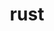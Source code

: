 ---
title: "rust"
layout: cache
categories: [package, develop-2023-10-08]
meta: {"versions": ["1.70.0"], "compilers": ["apple-clang@=14.0.0", "gcc@=11.3.0", "gcc@=11.4.0", "gcc@=7.5.0", "gcc@=9.4.0"], "oss": ["ubuntu18.04", "ubuntu20.04", "ubuntu22.04", "ventura"], "platforms": ["darwin", "linux"], "targets": ["aarch64", "ppc64le", "x86_64_v3"], "stacks": ["e4s", "e4s-arm", "e4s-oneapi", "e4s-power", "ml-darwin-aarch64-mps", "ml-linux-x86_64-cpu", "ml-linux-x86_64-cuda", "ml-linux-x86_64-rocm", "radiuss", "root"], "num_specs": 8, "num_specs_by_stack": {"ml-darwin-aarch64-mps": 1, "root": 8, "radiuss": 1, "e4s-arm": 1, "e4s-power": 1, "e4s": 1, "e4s-oneapi": 1, "ml-linux-x86_64-cpu": 2, "ml-linux-x86_64-cuda": 2, "ml-linux-x86_64-rocm": 2}}
spec_details: [{"hash": "22xejqipxq57jcyaj46ml4hyxhssxfiu", "compiler": "apple-clang@=14.0.0", "versions": ["1.70.0"], "os": "ventura", "platform": "darwin", "target": "aarch64", "variants": ["~analysis", "build_system=generic", "+clippy", "~docs", "+rustfmt", "+src"], "stacks": ["ml-darwin-aarch64-mps", "root"], "size": "-", "tarball": "https://binaries.spack.io/releases/develop-2023-10-08/build_cache/darwin-ventura-aarch64/apple-clang-14.0.0/rust-1.70.0/darwin-ventura-aarch64-apple-clang-14.0.0-rust-1.70.0-22xejqipxq57jcyaj46ml4hyxhssxfiu.spack"}, {"hash": "v4t3vjwdw2lu34z2c6onkvmlvew7hddo", "compiler": "gcc@=7.5.0", "versions": ["1.70.0"], "os": "ubuntu18.04", "platform": "linux", "target": "x86_64_v3", "variants": ["~analysis", "build_system=generic", "+clippy", "~docs", "+rustfmt", "+src"], "stacks": ["root", "radiuss"], "size": "-", "tarball": "https://binaries.spack.io/releases/develop-2023-10-08/build_cache/linux-ubuntu18.04-x86_64_v3/gcc-7.5.0/rust-1.70.0/linux-ubuntu18.04-x86_64_v3-gcc-7.5.0-rust-1.70.0-v4t3vjwdw2lu34z2c6onkvmlvew7hddo.spack"}, {"hash": "ajpa35y6kzr2p6vqmv6nwyxfq4fq3gx6", "compiler": "gcc@=11.4.0", "versions": ["1.70.0"], "os": "ubuntu20.04", "platform": "linux", "target": "aarch64", "variants": ["~analysis", "build_system=generic", "+clippy", "~docs", "+rustfmt", "+src"], "stacks": ["root", "e4s-arm"], "size": "-", "tarball": "https://binaries.spack.io/releases/develop-2023-10-08/build_cache/linux-ubuntu20.04-aarch64/gcc-11.4.0/rust-1.70.0/linux-ubuntu20.04-aarch64-gcc-11.4.0-rust-1.70.0-ajpa35y6kzr2p6vqmv6nwyxfq4fq3gx6.spack"}, {"hash": "bvvk2vmjnqx34sn4zatjceejgxb4uqie", "compiler": "gcc@=9.4.0", "versions": ["1.70.0"], "os": "ubuntu20.04", "platform": "linux", "target": "ppc64le", "variants": ["~analysis", "build_system=generic", "+clippy", "~docs", "+rustfmt", "+src"], "stacks": ["root", "e4s-power"], "size": "-", "tarball": "https://binaries.spack.io/releases/develop-2023-10-08/build_cache/linux-ubuntu20.04-ppc64le/gcc-9.4.0/rust-1.70.0/linux-ubuntu20.04-ppc64le-gcc-9.4.0-rust-1.70.0-bvvk2vmjnqx34sn4zatjceejgxb4uqie.spack"}, {"hash": "3pdk6mif5hd6romxoyhayzh2p6vfiiag", "compiler": "gcc@=11.4.0", "versions": ["1.70.0"], "os": "ubuntu20.04", "platform": "linux", "target": "x86_64_v3", "variants": ["~analysis", "build_system=generic", "+clippy", "~docs", "+rustfmt", "+src"], "stacks": ["root", "e4s"], "size": "-", "tarball": "https://binaries.spack.io/releases/develop-2023-10-08/build_cache/linux-ubuntu20.04-x86_64_v3/gcc-11.4.0/rust-1.70.0/linux-ubuntu20.04-x86_64_v3-gcc-11.4.0-rust-1.70.0-3pdk6mif5hd6romxoyhayzh2p6vfiiag.spack"}, {"hash": "howhnrlfclbcn536sl22iydau5ldf7on", "compiler": "gcc@=11.4.0", "versions": ["1.70.0"], "os": "ubuntu20.04", "platform": "linux", "target": "x86_64_v3", "variants": ["~analysis", "build_system=generic", "+clippy", "~docs", "+rustfmt", "+src"], "stacks": ["root", "e4s-oneapi"], "size": "-", "tarball": "https://binaries.spack.io/releases/develop-2023-10-08/build_cache/linux-ubuntu20.04-x86_64_v3/gcc-11.4.0/rust-1.70.0/linux-ubuntu20.04-x86_64_v3-gcc-11.4.0-rust-1.70.0-howhnrlfclbcn536sl22iydau5ldf7on.spack"}, {"hash": "r6mijauuyti4jj2fha7vw6tgaztoodwj", "compiler": "gcc@=11.3.0", "versions": ["1.70.0"], "os": "ubuntu22.04", "platform": "linux", "target": "x86_64_v3", "variants": ["~analysis", "build_system=generic", "+clippy", "~docs", "+rustfmt", "+src"], "stacks": ["root", "ml-linux-x86_64-cpu", "ml-linux-x86_64-cuda", "ml-linux-x86_64-rocm"], "size": "-", "tarball": "https://binaries.spack.io/releases/develop-2023-10-08/build_cache/linux-ubuntu22.04-x86_64_v3/gcc-11.3.0/rust-1.70.0/linux-ubuntu22.04-x86_64_v3-gcc-11.3.0-rust-1.70.0-r6mijauuyti4jj2fha7vw6tgaztoodwj.spack"}, {"hash": "c5iwhd677d2btxjwbunkr7wupstye7wh", "compiler": "gcc@=11.3.0", "versions": ["1.70.0"], "os": "ubuntu22.04", "platform": "linux", "target": "x86_64_v3", "variants": ["~analysis", "build_system=generic", "+clippy", "~docs", "+rustfmt", "+src"], "stacks": ["root", "ml-linux-x86_64-cpu", "ml-linux-x86_64-cuda", "ml-linux-x86_64-rocm"], "size": "-", "tarball": "https://binaries.spack.io/releases/develop-2023-10-08/build_cache/linux-ubuntu22.04-x86_64_v3/gcc-11.3.0/rust-1.70.0/linux-ubuntu22.04-x86_64_v3-gcc-11.3.0-rust-1.70.0-c5iwhd677d2btxjwbunkr7wupstye7wh.spack"}]
---